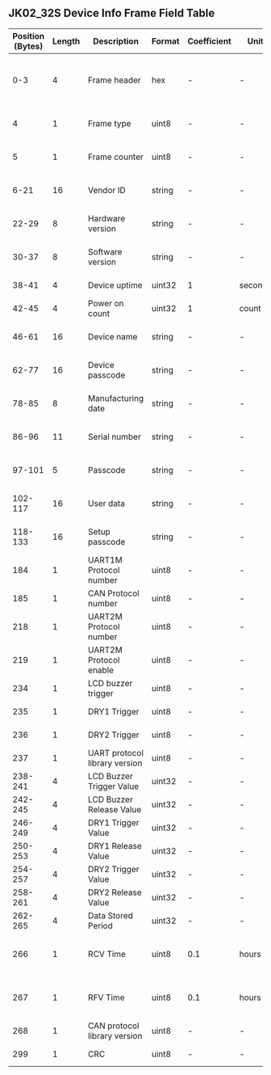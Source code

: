 ## JK02_32S Device Info Frame Field Table

| **Position (Bytes)** | **Length** | **Description**               | **Format**    | **Coefficient** | **Unit**  | **Notes**                             |
|-----------------------|------------|-------------------------------|---------------|-----------------|-----------|---------------------------------------|
| 0-3                  | 4          | Frame header                 | hex           | -               | -         | Fixed value: 0x55 0xAA 0xEB 0x90     |
| 4                    | 1          | Frame type                   | uint8         | -               | -         | Fixed value: 0x03                    |
| 5                    | 1          | Frame counter                | uint8         | -               | -         | Increments with each frame            |
| 6-21                 | 16         | Vendor ID                    | string        | -               | -         | Null-terminated string                |
| 22-29                | 8          | Hardware version             | string        | -               | -         | Null-terminated string                |
| 30-37                | 8          | Software version             | string        | -               | -         | Null-terminated string                |
| 38-41                | 4          | Device uptime                | uint32        | 1               | seconds   | Little-endian                         |
| 42-45                | 4          | Power on count               | uint32        | 1               | count     | Little-endian                         |
| 46-61                | 16         | Device name                  | string        | -               | -         | Null-terminated string                |
| 62-77                | 16         | Device passcode              | string        | -               | -         | Null-terminated string                |
| 78-85                | 8          | Manufacturing date           | string        | -               | -         | Null-terminated string                |
| 86-96                | 11         | Serial number                | string        | -               | -         | Null-terminated string                |
| 97-101               | 5          | Passcode                     | string        | -               | -         | Null-terminated string                |
| 102-117              | 16         | User data                    | string        | -               | -         | Null-terminated string                |
| 118-133              | 16         | Setup passcode               | string        | -               | -         | Null-terminated string                |
| 184                  | 1          | UART1M Protocol number       | uint8         | -               | -         | Protocol version                      |
| 185                  | 1          | CAN Protocol number          | uint8         | -               | -         | Protocol version                      |
| 218                  | 1          | UART2M Protocol number       | uint8         | -               | -         | Protocol version                      |
| 219                  | 1          | UART2M Protocol enable       | uint8         | -               | -         | Enable flag                           |
| 234                  | 1          | LCD buzzer trigger           | uint8         | -               | -         | Trigger setting                       |
| 235                  | 1          | DRY1 Trigger                 | uint8         | -               | -         | Trigger setting                       |
| 236                  | 1          | DRY2 Trigger                 | uint8         | -               | -         | Trigger setting                       |
| 237                  | 1          | UART protocol library version| uint8         | -               | -         | Protocol version                      |
| 238-241              | 4          | LCD Buzzer Trigger Value     | uint32        | -               | -         | Little-endian                         |
| 242-245              | 4          | LCD Buzzer Release Value     | uint32        | -               | -         | Little-endian                         |
| 246-249              | 4          | DRY1 Trigger Value           | uint32        | -               | -         | Little-endian                         |
| 250-253              | 4          | DRY1 Release Value           | uint32        | -               | -         | Little-endian                         |
| 254-257              | 4          | DRY2 Trigger Value           | uint32        | -               | -         | Little-endian                         |
| 258-261              | 4          | DRY2 Release Value           | uint32        | -               | -         | Little-endian                         |
| 262-265              | 4          | Data Stored Period           | uint32        | -               | -         | Little-endian                         |
| 266                  | 1          | RCV Time                     | uint8         | 0.1             | hours     | Request Charge Voltage Time           |
| 267                  | 1          | RFV Time                     | uint8         | 0.1             | hours     | Request Float Voltage Time            |
| 268                  | 1          | CAN protocol library version | uint8         | -               | -         | Protocol version                      |
| 299                  | 1          | CRC                          | uint8         | -               | -         | Frame checksum                        |
